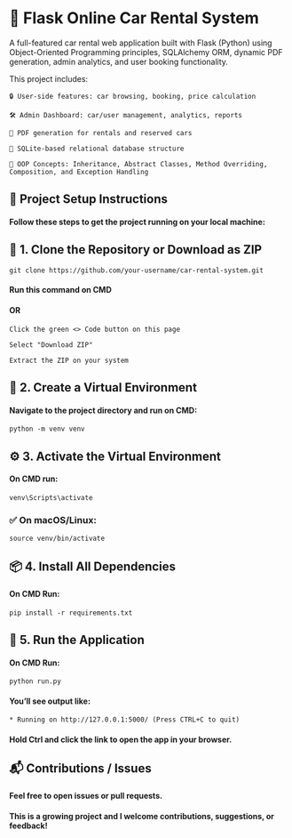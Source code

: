 
# 🚗 Flask Online Car Rental System

A full-featured car rental web application built with Flask (Python) using Object-Oriented Programming principles, SQLAlchemy ORM, dynamic PDF generation, admin analytics, and user booking functionality.

This project includes:

    🔒 User-side features: car browsing, booking, price calculation

    🛠 Admin Dashboard: car/user management, analytics, reports

    📄 PDF generation for rentals and reserved cars

    🧱 SQLite-based relational database structure

    🧠 OOP Concepts: Inheritance, Abstract Classes, Method Overriding, Composition, and Exception Handling


## 📁 Project Setup Instructions

#### Follow these steps to get the project running on your local machine:

## 🔻 1. Clone the Repository or Download as ZIP

    git clone https://github.com/your-username/car-rental-system.git

#### Run this command on CMD
#### OR

    Click the green <> Code button on this page

    Select "Download ZIP"

    Extract the ZIP on your system

## 🐍 2. Create a Virtual Environment

#### Navigate to the project directory and run on CMD:
    
    python -m venv venv

## ⚙️ 3. Activate the Virtual Environment

#### On CMD run:

    venv\Scripts\activate

### ✅ On macOS/Linux:

    source venv/bin/activate

## 📦 4. Install All Dependencies
#### On CMD Run:

    pip install -r requirements.txt

## 🚀 5. Run the Application
#### On CMD Run:

    python run.py

#### You’ll see output like:

    * Running on http://127.0.0.1:5000/ (Press CTRL+C to quit)

#### Hold Ctrl and click the link to open the app in your browser.

## 📬 Contributions / Issues

#### Feel free to open issues or pull requests.
#### This is a growing project and I welcome contributions, suggestions, or feedback!





